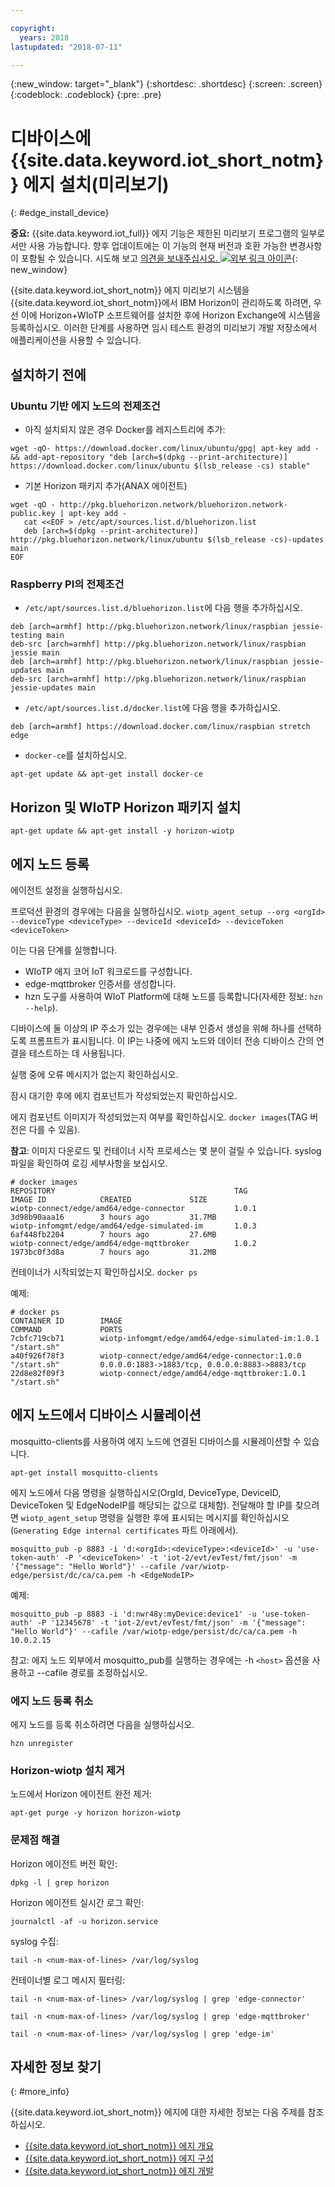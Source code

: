 ```yaml
---

copyright:
  years: 2018
lastupdated: "2018-07-11"

---
```


{:new_window: target="\_blank"}
{:shortdesc: .shortdesc}
{:screen: .screen}
{:codeblock: .codeblock}
{:pre: .pre}


# 디바이스에 {{site.data.keyword.iot_short_notm}} 에지 설치(미리보기)
{: #edge_install_device}

**중요:** {{site.data.keyword.iot_full}} 에지 기능은 제한된 미리보기 프로그램의 일부로서만 사용 가능합니다. 향후 업데이트에는 이 기능의 현재 버전과 호환 가능한 변경사항이 포함될 수 있습니다. 시도해 보고 [의견을 보내주십시오. ![외부 링크 아이콘](../../../icons/launch-glyph.svg)](https://developer.ibm.com/answers/smart-spaces/17/internet-of-things.html){: new_window}

{{site.data.keyword.iot_short_notm}} 에지 미리보기 시스템을 {{site.data.keyword.iot_short_notm}}에서 IBM Horizon이 관리하도록 하려면, 우선 이에 Horizon+WIoTP 소프트웨어를 설치한 후에 Horizon Exchange에 시스템을 등록하십시오. 이러한 단계를 사용하면 임시 테스트 환경의 미리보기 개발 저장소에서 애플리케이션을 사용할 수 있습니다. 

## 설치하기 전에

### Ubuntu 기반 에지 노드의 전제조건

- 아직 설치되지 않은 경우 Docker를 레지스트리에 추가: 

`wget -qO- https://download.docker.com/linux/ubuntu/gpg| apt-key add - && add-apt-repository "deb [arch=$(dpkg --print-architecture)] https://download.docker.com/linux/ubuntu $(lsb_release -cs) stable"`

- 기본 Horizon 패키지 추가(ANAX 에이전트)

```
wget -qO - http://pkg.bluehorizon.network/bluehorizon.network-public.key | apt-key add -
   cat <<EOF > /etc/apt/sources.list.d/bluehorizon.list
   deb [arch=$(dpkg --print-architecture)] http://pkg.bluehorizon.network/linux/ubuntu $(lsb_release -cs)-updates main
EOF
```

### Raspberry PI의 전제조건

- `/etc/apt/sources.list.d/bluehorizon.list`에 다음 행을 추가하십시오. 
```
deb [arch=armhf] http://pkg.bluehorizon.network/linux/raspbian jessie-testing main
deb-src [arch=armhf] http://pkg.bluehorizon.network/linux/raspbian jessie main
deb [arch=armhf] http://pkg.bluehorizon.network/linux/raspbian jessie-updates main
deb-src [arch=armhf] http://pkg.bluehorizon.network/linux/raspbian jessie-updates main
```

- `/etc/apt/sources.list.d/docker.list`에 다음 행을 추가하십시오. 

`deb [arch=armhf] https://download.docker.com/linux/raspbian stretch edge`

- `docker-ce`를 설치하십시오. 

`apt-get update && apt-get install docker-ce`


## Horizon 및 WIoTP Horizon 패키지 설치

`apt-get update && apt-get install -y horizon-wiotp`

## 에지 노드 등록

에이전트 설정을 실행하십시오. 

프로덕션 환경의 경우에는 다음을 실행하십시오.
`wiotp_agent_setup --org <orgId> --deviceType <deviceType> --deviceId <deviceId> --deviceToken <deviceToken>`

이는 다음 단계를 실행합니다.
- WIoTP 에지 코어 IoT 워크로드를 구성합니다. 
- edge-mqttbroker 인증서를 생성합니다. 
- hzn 도구를 사용하여 WIoT Platform에 대해 노드를 등록합니다(자세한 정보: `hzn --help`). 

디바이스에 둘 이상의 IP 주소가 있는 경우에는 내부 인증서 생성을 위해 하나를 선택하도록 프롬프트가 표시됩니다. 이 IP는 나중에 에지 노드와 데이터 전송 디바이스 간의 연결을 테스트하는 데 사용됩니다. 

실행 중에 오류 메시지가 없는지 확인하십시오.

잠시 대기한 후에 에지 컴포넌트가 작성되었는지 확인하십시오. 

에지 컴포넌트 이미지가 작성되었는지 여부를 확인하십시오. `docker images`(TAG 버전은 다를 수 있음).

**참고**: 이미지 다운로드 및 컨테이너 시작 프로세스는 몇 분이 걸릴 수 있습니다. syslog 파일을 확인하여 로깅 세부사항을 보십시오. 

```
# docker images
REPOSITORY                                        TAG                 IMAGE ID            CREATED             SIZE
wiotp-connect/edge/amd64/edge-connector           1.0.1               3d98b90aaa16        3 hours ago         31.7MB
wiotp-infomgmt/edge/amd64/edge-simulated-im       1.0.3               6af448fb2204        7 hours ago         27.6MB
wiotp-connect/edge/amd64/edge-mqttbroker          1.0.2               1973bc0f3d8a        7 hours ago         31.2MB
```

컨테이너가 시작되었는지 확인하십시오. `docker ps`

예제:
```
# docker ps
CONTAINER ID        IMAGE                                                   COMMAND             PORTS
7cbfc719cb71        wiotp-infomgmt/edge/amd64/edge-simulated-im:1.0.1       "/start.sh"
a40f926f78f3        wiotp-connect/edge/amd64/edge-connector:1.0.0           "/start.sh"         0.0.0.0:1883->1883/tcp, 0.0.0.0:8883->8883/tcp
22d8e82f09f3        wiotp-connect/edge/amd64/edge-mqttbroker:1.0.1          "/start.sh"
```

## 에지 노드에서 디바이스 시뮬레이션

mosquitto-clients를 사용하여 에지 노드에 연결된 디바이스를 시뮬레이션할 수 있습니다. 

`apt-get install mosquitto-clients`

에지 노드에서 다음 명령을 실행하십시오(OrgId, DeviceType, DeviceID, DeviceToken 및 EdgeNodeIP를 해당되는 값으로 대체함).
전달해야 할 IP를 찾으려면 `wiotp_agent_setup` 명령을 실행한 후에 표시되는 메시지를 확인하십시오(`Generating Edge internal certificates` 파트 아래에서). 

```
mosquitto_pub -p 8883 -i 'd:<orgId>:<deviceType>:<deviceId>' -u 'use-token-auth' -P '<deviceToken>' -t 'iot-2/evt/evTest/fmt/json' -m '{"message": "Hello World"}' --cafile /var/wiotp-edge/persist/dc/ca/ca.pem -h <EdgeNodeIP>
```

예제:

```
mosquitto_pub -p 8883 -i 'd:nwr48y:myDevice:device1' -u 'use-token-auth' -P '12345678' -t 'iot-2/evt/evTest/fmt/json' -m '{"message": "Hello World"}' --cafile /var/wiotp-edge/persist/dc/ca/ca.pem -h 10.0.2.15
```

참고: 에지 노드 외부에서 mosquitto_pub를 실행하는 경우에는 -h `<host>` 옵션을 사용하고 --cafile 경로를 조정하십시오. 

### 에지 노드 등록 취소

에지 노드를 등록 취소하려면 다음을 실행하십시오.

`hzn unregister`

### Horizon-wiotp 설치 제거

노드에서 Horizon 에이전트 완전 제거: 

`apt-get purge -y horizon horizon-wiotp`

### 문제점 해결

Horizon 에이전트 버전 확인:

`dpkg -l | grep horizon`

Horizon 에이전트 실시간 로그 확인:

`journalctl -af -u horizon.service`

syslog 수집:

`tail -n <num-max-of-lines> /var/log/syslog `

컨테이너별 로그 메시지 필터링: 

`tail -n <num-max-of-lines> /var/log/syslog | grep 'edge-connector'`

`tail -n <num-max-of-lines> /var/log/syslog | grep 'edge-mqttbroker'`

`tail -n <num-max-of-lines> /var/log/syslog | grep 'edge-im'`


## 자세한 정보 찾기
{: #more_info}

{{site.data.keyword.iot_short_notm}} 에지에 대한 자세한 정보는 다음 주제를 참조하십시오. 
- [{{site.data.keyword.iot_short_notm}} 에지 개요](WIoTP_edge.html#edge_overview)
- [{{site.data.keyword.iot_short_notm}} 에지 구성](WIoTP_edge_config.html#edge_configure)
- [{{site.data.keyword.iot_short_notm}} 에지 개발](WIoTP_edge_dev.html#edge_dev)
